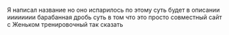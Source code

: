 Я написал название но оно испарилось по этому суть будет в описании ииииииии барабанная дробь суть в том что это просто совместный сайт с Женьком тренировочный так сказать 
